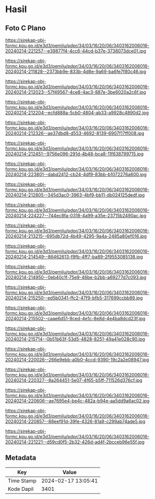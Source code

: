 # Hasil

## Foto C Plano

https://sirekap-obj-formc.kpu.go.id/e3d3/pemilu/pdpr/34/03/16/20/06/3403162006016-20240214-221257--e39877f4-4cc6-44cd-b37e-3738073dce01.jpg

https://sirekap-obj-formc.kpu.go.id/e3d3/pemilu/pdpr/34/03/16/20/06/3403162006016-20240214-211828--2373bb9e-833b-4d8e-9a69-ba6fe7f80c46.jpg

https://sirekap-obj-formc.kpu.go.id/e3d3/pemilu/pdpr/34/03/16/20/06/3403162006016-20240214-212023--57f49567-4ce8-4ac3-887e-3be6020a2c6f.jpg

https://sirekap-obj-formc.kpu.go.id/e3d3/pemilu/pdpr/34/03/16/20/06/3403162006016-20240214-212204--ecfd888a-5cb0-4804-ab33-a9928c4890d2.jpg

https://sirekap-obj-formc.kpu.go.id/e3d3/pemilu/pdpr/34/03/16/20/06/3403162006016-20240214-212326--ae37dbd8-d553-4692-8139-6907f17ff008.jpg

https://sirekap-obj-formc.kpu.go.id/e3d3/pemilu/pdpr/34/03/16/20/06/3403162006016-20240214-212451--9756e096-291d-4b48-bca8-11f638799715.jpg

https://sirekap-obj-formc.kpu.go.id/e3d3/pemilu/pdpr/34/03/16/20/06/3403162006016-20240214-223801--dabd2412-cb24-4df9-83bb-b1072276a600.jpg

https://sirekap-obj-formc.kpu.go.id/e3d3/pemilu/pdpr/34/03/16/20/06/3403162006016-20240214-212805--345d3ac0-3963-4bf9-bb11-db024125dedf.jpg

https://sirekap-obj-formc.kpu.go.id/e3d3/pemilu/pdpr/34/03/16/20/06/3403162006016-20240214-224227--744ec8fa-0318-4a99-a35e-23715b2490ac.jpg

https://sirekap-obj-formc.kpu.go.id/e3d3/pemilu/pdpr/34/03/16/20/06/3403162006016-20240214-213215--695db72d-4b49-4295-9a4a-2485a80ef016.jpg

https://sirekap-obj-formc.kpu.go.id/e3d3/pemilu/pdpr/34/03/16/20/06/3403162006016-20240214-214549--86462613-f9fb-4ff7-ba89-2f9553085138.jpg

https://sirekap-obj-formc.kpu.go.id/e3d3/pemilu/pdpr/34/03/16/20/06/3403162006016-20240214-214950--0eb40c1f-75e9-46be-b2bb-a69277d7c093.jpg

https://sirekap-obj-formc.kpu.go.id/e3d3/pemilu/pdpr/34/03/16/20/06/3403162006016-20240214-215250--ed5b0341-ffc2-47f9-bfb5-317699ccbb89.jpg

https://sirekap-obj-formc.kpu.go.id/e3d3/pemilu/pdpr/34/03/16/20/06/3403162006016-20240214-215502--caae6d51-9ced-4e1c-8e8d-4e4ba8dcd23f.jpg

https://sirekap-obj-formc.kpu.go.id/e3d3/pemilu/pdpr/34/03/16/20/06/3403162006016-20240214-215714--0b51b63f-53d5-4828-8251-49a41e028c90.jpg

https://sirekap-obj-formc.kpu.go.id/e3d3/pemilu/pdpr/34/03/16/20/06/3403162006016-20240214-220026--266e9ebb-a0b0-4ccd-9390-19c2a2e08947.jpg

https://sirekap-obj-formc.kpu.go.id/e3d3/pemilu/pdpr/34/03/16/20/06/3403162006016-20240214-220327--8a264451-5e07-4f65-b5ff-711526d376cf.jpg

https://sirekap-obj-formc.kpu.go.id/e3d3/pemilu/pdpr/34/03/16/20/06/3403162006016-20240214-220606--ae7695e4-be4c-482a-b94e-aa5dd9a6ac02.jpg

https://sirekap-obj-formc.kpu.go.id/e3d3/pemilu/pdpr/34/03/16/20/06/3403162006016-20240214-220857--88eef91d-39fe-4326-81a9-c299ab74ade5.jpg

https://sirekap-obj-formc.kpu.go.id/e3d3/pemilu/pdpr/34/03/16/20/06/3403162006016-20240214-221221--d59cd0f5-2b32-426d-ad4f-2bcceb96e55f.jpg


## Metadata

| Key        | Value               |
| ---------- | ------------------- |
| Time Stamp | 2024-02-17 13:05:41 |
| Kode Dapil | 3401                |



